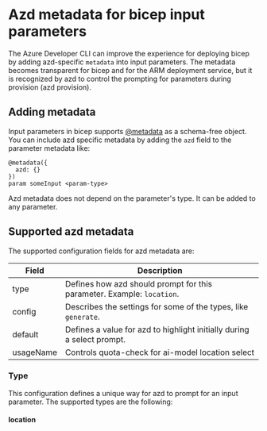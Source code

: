 # Azd metadata for bicep input parameters

The Azure Developer CLI can improve the experience for deploying bicep by adding azd-specific `metadata` into input parameters. The metadata becomes transparent for bicep and for the ARM deployment service, but it is recognized by azd to control the prompting for parameters during provision (azd provision).

## Adding metadata

Input parameters in bicep supports [@metadata](https://learn.microsoft.com/azure/azure-resource-manager/bicep/parameters#metadata) as a schema-free object. You can include azd specific metadata by adding the `azd` field to the parameter metadata like:

```bicep
@metadata({
  azd: {}
})
param someInput <param-type>
```

Azd metadata does not depend on the parameter's type. It can be added to any parameter.

## Supported azd metadata

The supported configuration fields for azd metadata are:

  | Field | Description |
  |-------|-------------|
  | type | Defines how azd should prompt for this parameter. Example: `location`. |
  | config | Describes the settings for some of the types, like `generate`. |
  | default | Defines a value for azd to highlight initially during a select prompt. |
  | usageName | Controls quota-check for ai-model location select |

### Type

This configuration defines a unique way for azd to prompt for an input parameter. The supported types are the following:

#### location



